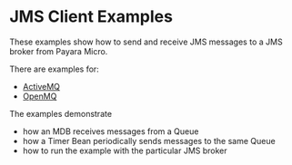 # JMS Client Examples

These examples show how to send and receive JMS messages to a JMS broker from Payara Micro.

There are examples for:

* [ActiveMQ](jms-client-activemq-example/README.md)
* [OpenMQ](jms-client-openmq-example/README.md)

The examples demonstrate

* how an MDB receives messages from a Queue
* how a Timer Bean periodically sends messages to the same Queue
* how to run the example with the particular JMS broker